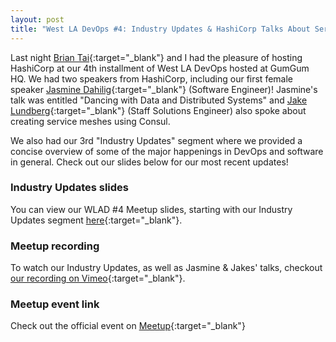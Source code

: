 ```yaml
---
layout: post
title: "West LA DevOps #4: Industry Updates & HashiCorp Talks About Service Meshes"
---
```


Last night [Brian Tai](https://github.com/btai24){:target="_blank"} and I had the pleasure of hosting HashiCorp at our 4th installment of West LA DevOps hosted at GumGum HQ. We had two speakers from HashiCorp, including our first female speaker [Jasmine Dahilig](https://github.com/jazzyfresh){:target="_blank"} (Software Engineer)! Jasmine's talk was entitled "Dancing with Data and Distributed Systems" and [Jake Lundberg](https://github.com/grove-mountain){:target="_blank"} (Staff Solutions Engineer) also spoke about creating service meshes using Consul.

We also had our 3rd "Industry Updates" segment where we provided a concise overview of some of the major happenings in DevOps and software in general. Check out our slides below for our most recent updates!

### Industry Updates slides

You can view our WLAD #4 Meetup slides, starting with our Industry Updates segment [here](https://slides.com/coreygale/wlad-2-5#/4){:target="_blank"}.

### Meetup recording

To watch our Industry Updates, as well as Jasmine & Jakes' talks, checkout [our recording on Vimeo](https://vimeo.com/369159877){:target="_blank"}.

### Meetup event link

Check out the official event on [Meetup](https://www.meetup.com/West-LA-DevOps/events/265221538/){:target="_blank"}
